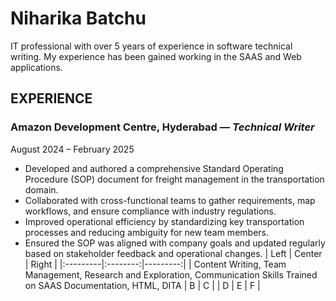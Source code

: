# **Niharika Batchu**
IT professional with over 5 years of experience in software technical writing. My experience has been gained working in the SAAS and Web applications. 
## **EXPERIENCE**
### **Amazon Development Centre, Hyderabad** — *Technical Writer*
August 2024 – February 2025
- Developed and authored a comprehensive Standard Operating Procedure (SOP) document for freight management in the transportation domain.  
- Collaborated with cross-functional teams to gather requirements, map workflows, and ensure compliance with industry regulations.  
- Improved operational efficiency by standardizing key transportation  processes and reducing ambiguity for new team members.  
- Ensured the SOP was aligned with company goals and updated regularly based on stakeholder feedback and operational changes.
| Left     | Center   | Right    |
|:---------|:--------:|---------:|
| Content Writing, Team Management, Research and Exploration, Communication Skills  Trained on SAAS Documentation, HTML, DITA      | B        | C        |
| D        | E        | F        |

